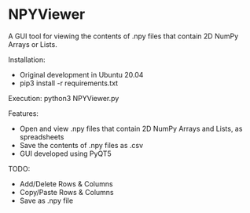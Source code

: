 # NPYViewer
A GUI tool for viewing the contents of .npy files that contain 2D NumPy Arrays or Lists.

Installation:
* Original development in Ubuntu 20.04
* pip3 install -r requirements.txt

Execution:
python3 NPYViewer.py

Features:
* Open and view .npy files that contain 2D NumPy Arrays and Lists, as spreadsheets
* Save the contents of .npy files as .csv
* GUI developed using PyQT5

TODO:
* Add/Delete Rows & Columns
* Copy/Paste Rows & Columns
* Save as .npy file
